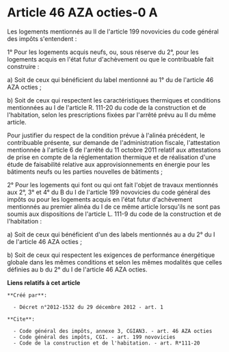 # Article 46 AZA octies-0 A

Les logements mentionnés au II de l'article 199 novovicies du code général des impôts s'entendent : 

1° Pour les logements acquis neufs, ou, sous réserve du 2°, pour les logements acquis en l'état futur d'achèvement ou que le
contribuable fait construire : 

a) Soit de ceux qui bénéficient du label mentionné au 1° du de l'article 46 AZA octies ; 

b) Soit de ceux qui respectent les caractéristiques thermiques et conditions mentionnées au I de l'article R. 111-20 du code
de la construction et de l'habitation, selon les prescriptions fixées par l'arrêté prévu au II du même article. 

Pour justifier du respect de la condition prévue à l'alinéa précédent, le contribuable présente, sur demande de
l'administration fiscale, l'attestation mentionnée à l'article 6 de l'arrêté du 11 octobre 2011 relatif aux attestations de
prise en compte de la réglementation thermique et de réalisation d'une étude de faisabilité relative aux approvisionnements
en énergie pour les bâtiments neufs ou les parties nouvelles de bâtiments ; 

2° Pour les logements qui font ou qui ont fait l'objet de travaux mentionnés aux 2°, 3° et 4° du B du I de l'article 199
novovicies du code général des impôts ou pour les logements acquis en l'état futur d'achèvement mentionnés au premier alinéa
du I de ce même article lorsqu'ils ne sont pas soumis aux dispositions de l'article L. 111-9 du code de la construction et de
l'habitation : 

a) Soit de ceux qui bénéficient d'un des labels mentionnés au a du 2° du I de l'article 46 AZA octies ; 

b) Soit de ceux qui respectent les exigences de performance énergétique globale dans les mêmes conditions et selon les mêmes
modalités que celles définies au b du 2° du I de l'article 46 AZA octies.

**Liens relatifs à cet article**

	**Créé par**:

	  - Décret n°2012-1532 du 29 décembre 2012 - art. 1

	**Cite**:

	  - Code général des impôts, annexe 3, CGIAN3. - art. 46 AZA octies
	  - Code général des impôts, CGI. - art. 199 novovicies
	  - Code de la construction et de l'habitation. - art. R*111-20
